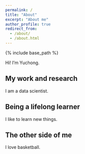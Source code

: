 ```yaml
---
permalink: /
title: "About"
excerpt: "About me"
author_profile: true
redirect_from: 
  - /about/
  - /about.html
---
```


{% include base_path %}

Hi! I’m Yuchong.

## My work and research
I am a data scientist.

## Being a lifelong learner
I like to learn new things.

## The other side of me
I love basketball.
